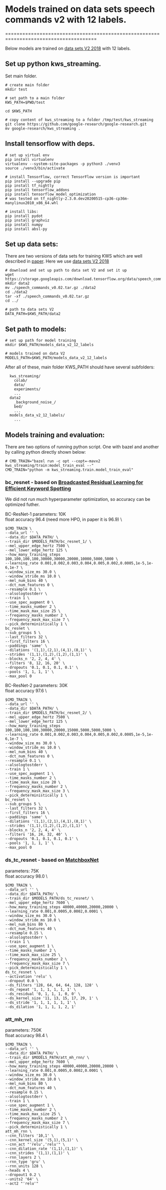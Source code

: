 # Models trained on data sets speech commands v2 with 12 labels.
======================================================================================

Below models are trained on [data sets V2 2018](https://storage.googleapis.com/download.tensorflow.org/data/speech_commands_v0.02.tar.gz) with 12 labels.


## Set up python kws_streaming.

Set main folder.
```shell
# create main folder
mkdir test

# set path to a main folder
KWS_PATH=$PWD/test

cd $KWS_PATH
```

```shell
# copy content of kws_streaming to a folder /tmp/test/kws_streaming
git clone https://github.com/google-research/google-research.git
mv google-research/kws_streaming .
```

## Install tensorflow with deps.
```shell
# set up virtual env
pip install virtualenv
virtualenv --system-site-packages -p python3 ./venv3
source ./venv3/bin/activate

# install TensorFlow, correct TensorFlow version is important
pip install --upgrade pip
pip install tf_nightly
pip install tensorflow_addons
pip install tensorflow_model_optimization
# was tested on tf_nightly-2.3.0.dev20200515-cp36-cp36m-manylinux2010_x86_64.whl

# install libs:
pip install pydot
pip install graphviz
pip install numpy
pip install absl-py
```

## Set up data sets:

There are two versions of data sets for training KWS which are well described
in [paper](https://arxiv.org/pdf/1804.03209.pdf). Here we use [data sets V2 2018](https://storage.googleapis.com/download.tensorflow.org/data/speech_commands_v0.02.tar.gz)

```shell
# download and set up path to data set V2 and set it up
wget https://storage.googleapis.com/download.tensorflow.org/data/speech_commands_v0.02.tar.gz
mkdir data2
mv ./speech_commands_v0.02.tar.gz ./data2
cd ./data2
tar -xf ./speech_commands_v0.02.tar.gz
cd ../

# path to data sets V2
DATA_PATH=$KWS_PATH/data2
```

## Set path to models:

```shell
# set up path for model training
mkdir $KWS_PATH/models_data_v2_12_labels

# models trained on data V2
MODELS_PATH=$KWS_PATH/models_data_v2_12_labels
```

After all of these, main folder KWS_PATH should have several subfolders:
```
  kws_streaming/
    colab/
    data/
    experiments/
    ...
  data2
    _background_noise_/
    bed/
    ...
  models_data_v2_12_labels/
    ...
```

## Models training and evaluation:

There are two options of running python script. One with bazel and another by calling python directly shown below:
```shell
# CMD_TRAIN="bazel run -c opt --copt=-mavx2 kws_streaming/train:model_train_eval --"
CMD_TRAIN="python -m kws_streaming.train.model_train_eval"
```

### bc_resnet - based on [Broadcasted Residual Learning for Efficient Keyword Spotting](https://arxiv.org/pdf/2106.04140.pdf)

We did not run much hyperparameter optimization, so accuracy can be optimized futher.

BC-ResNet-1
parameters: 10K \
float accuracy 96.4 (need more HPO, in paper it is 96.9) \
```shell
$CMD_TRAIN \
--data_url '' \
--data_dir $DATA_PATH/ \
--train_dir $MODELS_PATH/bc_resnet_1/ \
--mel_upper_edge_hertz 7500 \
--mel_lower_edge_hertz 125 \
--how_many_training_steps 100,100,100,100,30000,30000,20000,10000,5000,5000 \
--learning_rate 0.001,0.002,0.003,0.004,0.005,0.002,0.0005,1e-5,1e-6,1e-7 \
--window_size_ms 30.0 \
--window_stride_ms 10.0 \
--mel_num_bins 40 \
--dct_num_features 0 \
--resample 0.1 \
--alsologtostderr \
--train 1 \
--use_spec_augment 0 \
--time_masks_number 2 \
--time_mask_max_size 25 \
--frequency_masks_number 2 \
--frequency_mask_max_size 7 \
--pick_deterministically 1 \
bc_resnet \
--sub_groups 5 \
--last_filters 32 \
--first_filters 16 \
--paddings 'same' \
--dilations '(1,1),(2,1),(4,1),(8,1)' \
--strides '(1,1),(1,2),(1,2),(1,1)' \
--blocks_n '2, 2, 4, 4' \
--filters '8, 12, 16, 20' \
--dropouts '0.1, 0.1, 0.1, 0.1' \
--pools '1, 1, 1, 1' \
--max_pool 0
```

BC-ResNet-2
parameters: 30K \
float accuracy 97.6 \
```shell
$CMD_TRAIN \
--data_url '' \
--data_dir $DATA_PATH/ \
--train_dir $MODELS_PATH/bc_resnet_2/ \
--mel_upper_edge_hertz 7500 \
--mel_lower_edge_hertz 125 \
--how_many_training_steps 100,100,100,100,30000,20000,15000,5000,5000,5000 \
--learning_rate 0.001,0.002,0.003,0.004,0.005,0.002,0.0005,1e-5,1e-6,1e-7 \
--window_size_ms 30.0 \
--window_stride_ms 10.0 \
--mel_num_bins 40 \
--dct_num_features 0 \
--resample 0.1 \
--alsologtostderr \
--train 1 \
--use_spec_augment 1 \
--time_masks_number 2 \
--time_mask_max_size 20 \
--frequency_masks_number 2 \
--frequency_mask_max_size 3 \
--pick_deterministically 1 \
bc_resnet \
--sub_groups 5 \
--last_filters 32 \
--first_filters 16 \
--paddings 'same' \
--dilations '(1,1),(2,1),(4,1),(8,1)' \
--strides '(1,1),(1,2),(1,2),(1,1)' \
--blocks_n '2, 2, 4, 4' \
--filters '16, 24, 32, 40' \
--dropouts '0.1, 0.1, 0.1, 0.1' \
--pools '1, 1, 1, 1' \
--max_pool 0
```

### ds_tc_resnet - based on [MatchboxNet](https://arxiv.org/pdf/2004.08531.pdf)

parameters: 75K \
float accuracy 98.0 \
```shell
$CMD_TRAIN \
--data_url '' \
--data_dir $DATA_PATH/ \
--train_dir $MODELS_PATH/ds_tc_resnet/ \
--mel_upper_edge_hertz 7600 \
--how_many_training_steps 40000,40000,20000,20000 \
--learning_rate 0.001,0.0005,0.0002,0.0001 \
--window_size_ms 30.0 \
--window_stride_ms 10.0 \
--mel_num_bins 80 \
--dct_num_features 40 \
--resample 0.15 \
--alsologtostderr \
--train 1 \
--use_spec_augment 1 \
--time_masks_number 2 \
--time_mask_max_size 25 \
--frequency_masks_number 2 \
--frequency_mask_max_size 7 \
--pick_deterministically 1 \
ds_tc_resnet \
--activation 'relu' \
--dropout 0.0 \
--ds_filters '128, 64, 64, 64, 128, 128' \
--ds_repeat '1, 1, 1, 1, 1, 1' \
--ds_residual '0, 1, 1, 1, 0, 0' \
--ds_kernel_size '11, 13, 15, 17, 29, 1' \
--ds_stride '1, 1, 1, 1, 1, 1' \
--ds_dilation '1, 1, 1, 1, 2, 1'
```

### att_mh_rnn
parameters: 750K \
float accuracy 98.4 \

```shell
$CMD_TRAIN \
--data_url '' \
--data_dir $DATA_PATH/ \
--train_dir $MODELS_PATH/att_mh_rnn/ \
--mel_upper_edge_hertz 7600 \
--how_many_training_steps 40000,40000,20000,20000 \
--learning_rate 0.001,0.0005,0.0002,0.0001 \
--window_size_ms 30.0 \
--window_stride_ms 10.0 \
--mel_num_bins 80 \
--dct_num_features 40 \
--resample 0.15 \
--alsologtostderr \
--train 1 \
--use_spec_augment 1 \
--time_masks_number 2 \
--time_mask_max_size 25 \
--frequency_masks_number 2 \
--frequency_mask_max_size 7 \
--pick_deterministically 1 \
att_mh_rnn \
--cnn_filters '10,1' \
--cnn_kernel_size '(5,1),(5,1)' \
--cnn_act "'relu','relu'" \
--cnn_dilation_rate '(1,1),(1,1)' \
--cnn_strides '(1,1),(1,1)' \
--rnn_layers 2 \
--rnn_type 'gru' \
--rnn_units 128 \
--heads 4 \
--dropout1 0.2 \
--units2 '64' \
--act2 "'relu'"
```
